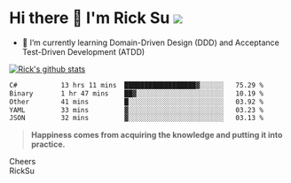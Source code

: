 # Hi there 👋 I'm Rick Su ![](https://komarev.com/ghpvc/?username=ricksu978)
<!--
**ricksu978/ricksu978** is a ✨ _special_ ✨ repository because its `README.md` (this file) appears on your GitHub profile.

Here are some ideas to get you started:

- 🔭 I’m currently working on ...
-->
- 🌱 I’m currently learning Domain-Driven Design (DDD) and Acceptance Test-Driven Development (ATDD)
<!--
- 👯 I’m looking to collaborate on ...
- 🤔 I’m looking for help with ...
- 💬 Ask me about ...
- 📫 How to reach me: ...
- 😄 Pronouns: ...
- ⚡ Fun fact: ...
-->
[![Rick's github stats](https://github-readme-stats.vercel.app/api?username=ricksu978&theme=dark)](https://github.com/ricksu978/ricksu978)

<!--START_SECTION:waka-->

```txt
C#           13 hrs 11 mins  ██████████████████▓░░░░░░   75.29 %
Binary       1 hr 47 mins    ██▓░░░░░░░░░░░░░░░░░░░░░░   10.19 %
Other        41 mins         █░░░░░░░░░░░░░░░░░░░░░░░░   03.92 %
YAML         33 mins         ▓░░░░░░░░░░░░░░░░░░░░░░░░   03.23 %
JSON         32 mins         ▓░░░░░░░░░░░░░░░░░░░░░░░░   03.13 %
```

<!--END_SECTION:waka-->

> **Happiness comes from acquiring the knowledge and putting it into practice.**

Cheers  
RickSu 
